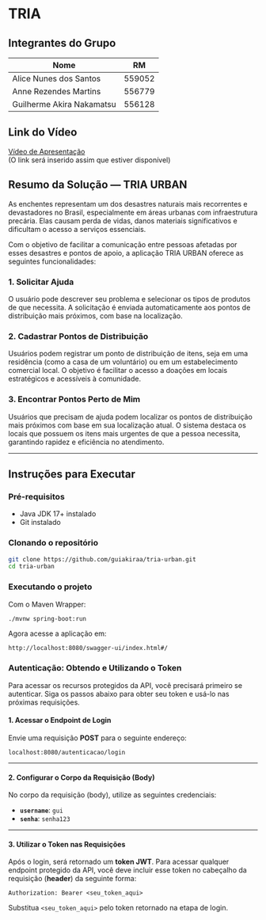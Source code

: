 # TRIA

## Integrantes do Grupo

| Nome                      | RM      |
|---------------------------|---------|
| Alice Nunes dos Santos    | 559052  |
| Anne Rezendes Martins     | 556779  |
| Guilherme Akira Nakamatsu | 556128  |

## Link do Vídeo

[Vídeo de Apresentação](#)  
(O link será inserido assim que estiver disponível)

## Resumo da Solução — TRIA URBAN

As enchentes representam um dos desastres naturais mais recorrentes e devastadores no Brasil, especialmente em áreas urbanas com infraestrutura precária. Elas causam perda de vidas, danos materiais significativos e dificultam o acesso a serviços essenciais.

Com o objetivo de facilitar a comunicação entre pessoas afetadas por esses desastres e pontos de apoio, a aplicação TRIA URBAN oferece as seguintes funcionalidades:

### 1. Solicitar Ajuda
O usuário pode descrever seu problema e selecionar os tipos de produtos de que necessita. A solicitação é enviada automaticamente aos pontos de distribuição mais próximos, com base na localização.

### 2. Cadastrar Pontos de Distribuição
Usuários podem registrar um ponto de distribuição de itens, seja em uma residência (como a casa de um voluntário) ou em um estabelecimento comercial local. O objetivo é facilitar o acesso a doações em locais estratégicos e acessíveis à comunidade.

### 3. Encontrar Pontos Perto de Mim
Usuários que precisam de ajuda podem localizar os pontos de distribuição mais próximos com base em sua localização atual. O sistema destaca os locais que possuem os itens mais urgentes de que a pessoa necessita, garantindo rapidez e eficiência no atendimento.

---

## Instruções para Executar

### Pré-requisitos

- Java JDK 17+ instalado
- Git instalado

### Clonando o repositório

```bash
git clone https://github.com/guiakiraa/tria-urban.git
cd tria-urban
```

### Executando o projeto

Com o Maven Wrapper:

```bash
./mvnw spring-boot:run
```

Agora acesse a aplicação em:

```
http://localhost:8080/swagger-ui/index.html#/
```

### Autenticação: Obtendo e Utilizando o Token

Para acessar os recursos protegidos da API, você precisará primeiro se autenticar. Siga os passos abaixo para obter seu token e usá-lo nas próximas requisições.

#### 1. Acessar o Endpoint de Login

Envie uma requisição **POST** para o seguinte endereço:

`localhost:8080/autenticacao/login`

---

#### 2. Configurar o Corpo da Requisição (Body)

No corpo da requisição (body), utilize as seguintes credenciais:

* **`username`**: `gui`
* **`senha`**: `senha123`

---

#### 3. Utilizar o Token nas Requisições

Após o login, será retornado um **token JWT**. Para acessar qualquer endpoint protegido da API, você deve incluir esse token no cabeçalho da requisição (**header**) da seguinte forma:

```
Authorization: Bearer <seu_token_aqui>
```

Substitua `<seu_token_aqui>` pelo token retornado na etapa de login.
